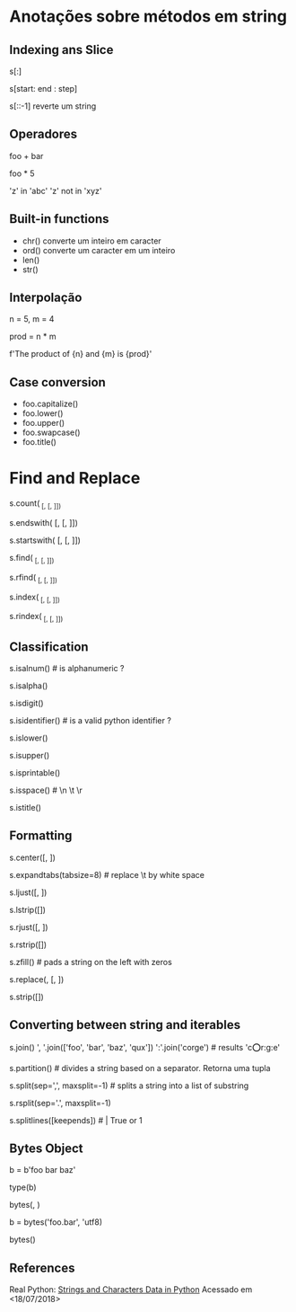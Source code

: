 # Anotações sobre métodos em string

## Indexing ans Slice

s[:]

s[start: end : step]

s[::-1] reverte um string

## Operadores

foo + bar

foo * 5

'z' in 'abc'
'z' not in 'xyz'

## Built-in functions

- chr() converte um inteiro em caracter
- ord() converte um caracter em um inteiro
- len()
- str()

## Interpolação

n = 5, m = 4

prod = n * m

f'The product of {n} and {m} is {prod}'


## Case conversion

- foo.capitalize()
- foo.lower()
- foo.upper()
- foo.swapcase()
- foo.title()

# Find and Replace

s.count(<sub> [, <start>[, <end>]])

s.endswith(<suffix> [, <start>[, <end>]]) 

s.startswith(<prefix> [, <start>[, <end>]])

s.find(<sub> [, <start>[, <end>]])

s.rfind(<sub> [, <start>[, <end>]])

s.index(<sub> [, <start>[, <end>]])

s.rindex(<sub> [, <start>[, <end>]])

## Classification

s.isalnum() # is alphanumeric ?

s.isalpha()

s.isdigit()

s.isidentifier() # is a valid python identifier ?

s.islower()

s.isupper()

s.isprintable()

s.isspace() # \n \t \r

s.istitle()

## Formatting

s.center(<width>[, <fill>])

s.expandtabs(tabsize=8) # replace \t by white space

s.ljust(<width>[, <fill>])

s.lstrip([<chars>])

s.rjust(<width>[, <fill>])

s.rstrip([<chars>])

s.zfill(<width>) # pads a string on the left with zeros

s.replace(<old>, <new>[, <count>])

s.strip([<chars>])

## Converting between string and iterables

s.join(<iterable>)
    ', '.join(['foo', 'bar', 'baz', 'qux'])
    ':'.join('corge') # results 'c:o:r:g:e'

s.partition(<separator>) # divides a string based on a separator. Retorna uma tupla

s.split(sep=',', maxsplit=-1) # splits a string into a list of substring

s.rsplit(sep='.', maxsplit=-1)

s.splitlines([keepends]) # | True or 1

## Bytes Object

b = b'foo bar baz'

type(b)

bytes(<string>, <encoding>)

b = bytes('foo.bar', 'utf8)

bytes(<size>)

## References

Real Python: [Strings and Characters Data in Python](https://realpython.com/python-strings/) Acessado em <18/07/2018>